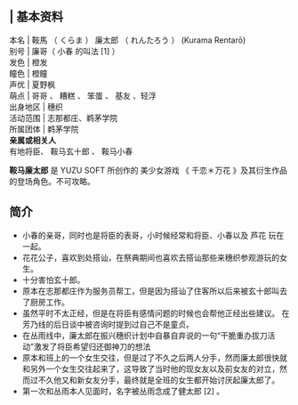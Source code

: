 |  **基本资料**  
---  
本名  |  鞍馬  （  くらま  ）  廉太郎  （  れんたろう  ）  (Kurama Rentarō)   
别号  |  廉哥（  小春  的叫法  [1]  ）   
发色  |  橙发   
瞳色  |  橙瞳   
声优  |  夏野枫   
萌点  |  哥哥  、  糟糕  、  笨蛋  、  基友  、轻浮   
出身地区  |  穗织   
活动范围  |  志那都庄、鹈茅学院   
所属团体  |  鹈茅学院   
**亲属或相关人**  
有地将臣、  鞍马玄十郎  、  鞍马小春  
  
**鞍马廉太郎** 是  YUZU SOFT  所创作的  美少女游戏  《  千恋＊万花  》及其衍生作品的登场角色。不可攻略。

##  简介

  * 小春的亲哥，同时也是将臣的表哥，小时候经常和将臣、小春以及  芦花  玩在一起。 
  * 花花公子，喜欢到处搭讪，在祭典期间也喜欢去搭讪那些来穗织参观游玩的女生。 
  * 十分害怕玄十郎。 
  * 原本在志那都庄作为服务员帮工，但是因为搭讪了住客所以后来被玄十郎叫去了厨房工作。 
  * 虽然平时不太正经，但是在将臣有感情问题的时候也会帮他正经出些建议。  在芳乃线的后日谈中被咨询时提到过自己不是童贞。 
  * 在丛雨线中，廉太郎在振兴穗织计划中自暴自弃说的一句“干脆重办拔刀活动”激发了将臣希望归还御神刀的想法 
  * 原本和班上的一个女生交往，但是过了不久之后两人分手，然而廉太郎很快就和另外一个女生交往起来了，这导致了当时他的现女友以及前女友的对立，然而过不久他又和新女友分手，最终就是全班的女生都开始讨厌起廉太郎了。 
  * 第一次和丛雨本人见面时，名字被丛雨念成了健太郎  [2]  。 